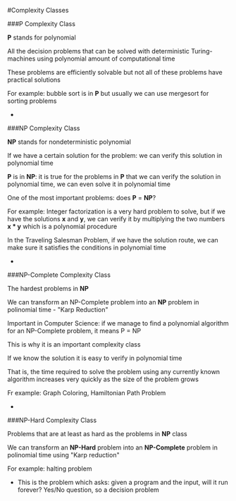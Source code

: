 #Complexity Classes

###P Complexity Class

**P** stands for polynomial

All the decision problems that can be solved with deterministic Turing-machines using polynomial amount of computational time

These problems are efficiently solvable but not all of these problems have practical solutions

For example: bubble sort is in **P** but usually we can use mergesort for sorting problems

-

###NP Complexity Class

**NP** stands for nondeterministic polynomial

If we have a certain solution for the problem: we can verify this solution in polynomial time

**P** is in **NP**: it is true for the problems in **P** that we can verify the solution in polynomial time, we can even solve it in polynomial time

One of the most important problems: does **P** = **NP**?

For example: Integer factorization is a very hard problem to solve, but if we have the solutions **x** and **y**, we can verify it by multiplying the two numbers **x * y** which is a polynomial procedure

In the Traveling Salesman Problem, if we have the solution route, we can make sure it satisfies the conditions in polynomial time

-

###NP-Complete Complexity Class

The hardest problems in **NP**

We can transform an NP-Complete problem into an **NP** problem in polinomial time - "Karp Reduction"

Important in Computer Science: if we manage to find a polynomial algorithm for an NP-Complete problem, it means P = NP

This is why it is an important complexity class

If we know the solution it is easy to verify in polynomial time

That is, the time required to solve the problem using any currently known algorithm increases very quickly as the size of the problem grows

Fr example: Graph Coloring, Hamiltonian Path Problem

-

###NP-Hard Complexity Class

Problems that are at least as hard as the problems in **NP** class

We can transform an **NP-Hard** problem into an **NP-Complete** problem in polinomial time using "Karp reduction"

For example: halting problem

- This is the problem which asks: given a program and the input, will it run forever? Yes/No question, so a decision problem
